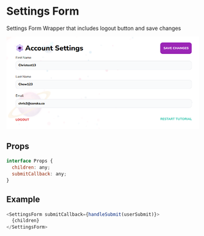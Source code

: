 # Settings Form

Settings Form Wrapper that includes logout button and save changes

![](./readmeIMG/2023-02-22-12-56-59.png)

## Props

```js
interface Props {
  children: any;
  submitCallback: any;
}
```

## Example

```js
<SettingsForm submitCallback={handleSubmit(userSubmit)}>
  {children}
</SettingsForm>
```
